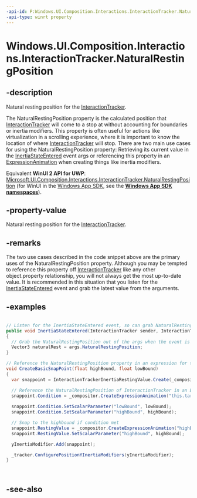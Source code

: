 ```yaml
---
-api-id: P:Windows.UI.Composition.Interactions.InteractionTracker.NaturalRestingPosition
-api-type: winrt property
---
```


<!-- Property syntax
public Windows.Foundation.Numerics.Vector3 NaturalRestingPosition { get; }
-->

# Windows.UI.Composition.Interactions.InteractionTracker.NaturalRestingPosition

## -description
Natural resting position for the [InteractionTracker](interactiontracker.md).

The NaturalRestingPosition property is the calculated position that [InteractionTracker](interactiontracker.md) will come to a stop at without accounting for boundaries or inertia modifiers. This property is often useful for actions like virtualization in a scrolling experience, where it is important to know the location of where [InteractionTracker](interactiontracker.md) will stop. There are two main use cases for using the NaturalRestingPosition property: Retrieving its current value in the [InertiaStateEntered](iinteractiontrackerowner_inertiastateentered_615555038.md) event args or referencing this property in an [ExpressionAnimation](../windows.ui.composition/expressionanimation.md) when creating things like inertia modifiers.

Equivalent **WinUI 2 API for UWP**: [Microsoft.UI.Composition.Interactions.InteractionTracker.NaturalRestingPosition](/windows/winui/api/microsoft.ui.composition.interactions.interactiontracker.naturalrestingposition) (for WinUI in the [Windows App SDK](/windows/apps/windows-app-sdk/), see the **[Windows App SDK namespaces](/windows/windows-app-sdk/api/winrt/)**).

## -property-value
Natural resting position for the [InteractionTracker](interactiontracker.md).

## -remarks
The two use cases described in the code snippet above are the primary uses of the NaturalRestingPosition property. Although you may be tempted to reference this property off [InteractionTracker](interactiontracker.md) like any other object.property relationship, you will not always get the most up-to-date value. It is recommended in this situation that you listen for the [InertiaStateEntered](iinteractiontrackerowner_inertiastateentered_615555038.md) event and grab the latest value from the arguments.

## -examples
```csharp

// Listen for the InertiaStateEntered event, so can grab NaturalRestingPosition value.
public void InertiaStateEntered(InteractionTracker sender, InteractionTrackerInertiaStateEnteredArgs args)
{
  // Grab the NaturalRestingPosition out of the args when the event is fired. Now have access to calculated Natural Rest spot
  Vector3 naturalRest = args.NaturalRestingPosition;
}

// Reference the NaturalRestingPosition property in an expression for things like 	SnapPoints
void CreateBasicSnapPoint(float highBound, float lowBound)
{
  var snappoint = InteractionTrackerInertiaRestingValue.Create(_compositor);

  // Reference the NaturalRestingPosition of InteractionTracker in an ExpressionAnimation for conditional portion of an InertiaModifier.
  snappoint.Condition = _compositor.CreateExpressionAnimation("this.target.NaturalRestingPosition.Y >= 	lowBound && this.target.NaturalRestingPosition.Y < highBound ");
            
  snappoint.Condition.SetScalarParameter("lowBound", lowBound);
  snappoint.Condition.SetScalarParameter("highBound", highBound);

  // Snap to the highbound if condition met
  snappoint.RestingValue = _compositor.CreateExpressionAnimation("highBound");
  snappoint.RestingValue.SetScalarParameter("highBound", highBound);

  yInertiaModifier.Add(snappoint);

  _tracker.ConfigurePositionYInertiaModifiers(yInertiaModifier);
}
          
          
```



## -see-also
